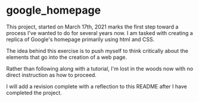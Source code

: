 # google_homepage
This project, started on March 17th, 2021 marks the first step toward a process I've wanted to do for several years now. I am tasked with creating a replica of Google's homepage primarily using html and CSS.

The idea behind this exercise is to push myself to think critically about the elements that go into the creation of a web page.

Rather than following along with a tutorial, I'm lost in the woods now with no direct instruction as how to proceed.

I will add a revision complete with a reflection to this README after I have completed the project.